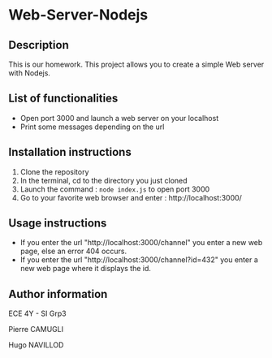 # Web-Server-Nodejs

## Description
This is our homework. This project allows you to create a simple Web server with Nodejs. 

## List of functionalities
- Open port 3000 and launch a web server on your localhost
- Print some messages depending on the url

## Installation instructions
1) Clone the repository
2) In the terminal, cd to the directory you just cloned
3) Launch the command : ``` node index.js ``` to open port 3000 
4) Go to your favorite web browser and enter : http://localhost:3000/

## Usage instructions
- If you enter the url "http://localhost:3000/channel" you enter a new web page, else an error 404 occurs.
- If you enter the url "http://localhost:3000/channel?id=432" you enter a new web page where it displays the id.


## Author information
ECE 4Y - SI Grp3

Pierre CAMUGLI

Hugo NAVILLOD
